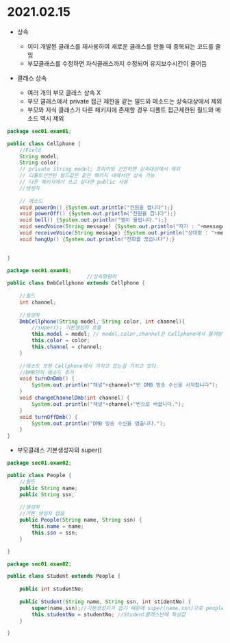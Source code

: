 # 2021.02.15

* 상속
  * 이미 개발된 클래스를 재사용하여 새로운 클래스를 만들 때 중복되는 코드를 줄임
  * 부모클래스를 수정하면 자식클래스까지 수정되어 유지보수시간이 줄어듬

* 클래스 상속
  * 여러 개의 부모 클래스 상속 X
  * 부모 클래스에서 private 접근 제한을 같는 필드와 메소드는 상속대상에서 제외
  * 부모와 자식 클래스가 다른 패키지에 존재할 경우 디폴트 접근제한된 필드와 메소드 역시 제외



```java
package sec01.exam01;

public class Cellphone {
	//Field
	String model;
	String color;
	// private String model; 프라이빗 선언하면 상속대상에서 제외
    // 디폴트선언된 필드값은 같은 패키지 내에서만 상속 가능
    // 다른 패키지에서 쓰고 싶다면 public 사용
	//생성자
	
	// 메소드
	void powerOn() {System.out.println("전원을 켭니다");}
	void powerOff() {System.out.println("전원을 끕니다");}
	void bell() {System.out.println("벨이 울립니다.");}
	void sendVoice(String message) {System.out.println("자기 : "+message);}
	void receiveVoice(String message) {System.out.println("상대방 : "+message);}
	void hangUp() {System.out.println("전화를 끊습니다");}
	

}

```

```java
package sec01.exam01;
                          //상속명령어 
public class DmbCellphone extends Cellphone {
	
	//필드
	int channel;
	
	//생성자
	DmbCellphone(String model, String color, int channel){
        //super(); 기본생성자 호출
		this.model = model; // model,color,channel은 Cellphone에서 물려받은 필드
		this.color = color;
		this.channel = channel;
	}
	
	//메소드 또한 Cellphone에서 가지고 있는걸 가지고 있다.
	//DMB만의 메소드 추가
	void turnOnDmb() {
		System.out.println("채널"+channel+"번 DMB 방송 수신을 시작합니다");
	}
	void changeChannelDmb(int channel) {
		System.out.println("채널"+channel+"번으로 바꿉니다.");
	}
	void turnOffDmb() {
		System.out.println("DMB 방송 수신을 멈춥니다.");
	}
}

```



* 부모클래스 기본생성자와 super()



```java
package sec01.exam02;

public class People {
	//필드
	public String name;
	public String ssn;
	
	//생성자
	//기본 생성자 없음
	public People(String name, String ssn) {
		this.name = name;
		this.ssn = ssn;
	}

}

```



```java
package sec01.exam02;

public class Student extends People {
	
	public int studentNo;
	
	public Student(String name, String ssn, int stidentNo) {
		super(name,ssn);//기본생성자가 없기 때문에 super(name,ssn)으로 people 클래스의 생성자를 호출
		this.studentNo = studentNo; //Student클래스만에 특성값
	}

}

```

